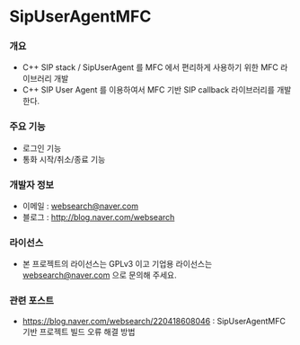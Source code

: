 ﻿# SipUserAgentMFC

### 개요

* C++ SIP stack / SipUserAgent 를 MFC 에서 편리하게 사용하기 위한 MFC 라이브러리 개발
* C++ SIP User Agent 를 이용하여서 MFC 기반 SIP callback 라이브러리를 개발한다.

### 주요 기능

* 로그인 기능
* 통화 시작/취소/종료 기능

### 개발자 정보

* 이메일 : websearch@naver.com
* 블로그 : http://blog.naver.com/websearch

### 라이선스

* 본 프로젝트의 라이선스는 GPLv3 이고 기업용 라이선스는 websearch@naver.com 으로 문의해 주세요.

### 관련 포스트

* https://blog.naver.com/websearch/220418608046 : SipUserAgentMFC 기반 프로젝트 빌드 오류 해결 방법
